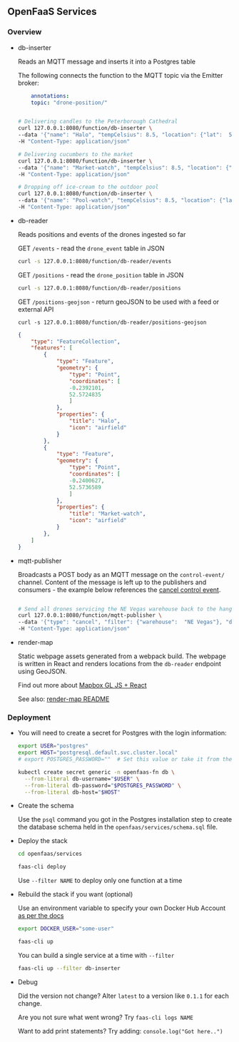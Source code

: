 ## OpenFaaS Services

### Overview

* db-inserter

    Reads an MQTT message and inserts it into a Postgres table

    The following connects the function to the MQTT topic via the Emitter broker:

    ```yaml
        annotations:
        topic: "drone-position/"
    ```

    ```sh

    # Delivering candles to the Peterborough Cathedral
    curl 127.0.0.1:8080/function/db-inserter \
    --data '{"name": "Halo", "tempCelsius": 8.5, "location": {"lat":  52.5724835, "lon": -0.2392101}, "destination": {"lat":  52.5724835, "lon": -0.2392101}, "batteryPercent": 80}' \
    -H "Content-Type: application/json"

    # Delivering cucumbers to the market
    curl 127.0.0.1:8080/function/db-inserter \
    --data '{"name": "Market-watch", "tempCelsius": 8.5, "location": {"lat":  52.5736589, "lon": -0.2400627}, "destination": {"lat":  52.5724835, "lon": -0.2392101}, "batteryPercent": 80}' \
    -H "Content-Type: application/json"

    # Dropping off ice-cream to the outdoor pool
    curl 127.0.0.1:8080/function/db-inserter \
    --data '{"name": "Pool-watch", "tempCelsius": 8.5, "location": {"lat":  52.5700276, "lon": -0.2384085}, "destination": {"lat":  52.5724835, "lon": -0.2392101}, "batteryPercent": 80}' \
    -H "Content-Type: application/json"
    ```

* db-reader

    Reads positions and events of the drones ingested so far

    GET `/events` - read the `drone_event` table in JSON

    ```sh
    curl -s 127.0.0.1:8080/function/db-reader/events
    ```

    GET `/positions` - read the `drone_position` table in JSON

    ```sh
    curl -s 127.0.0.1:8080/function/db-reader/positions
    ```

    GET `/positions-geojson` - return geoJSON to be used with a feed or external API

    ```
    curl -s 127.0.0.1:8080/function/db-reader/positions-geojson
    ```

    ```json
    {
        "type": "FeatureCollection",
        "features": [
            {
                "type": "Feature",
                "geometry": {
                    "type": "Point",
                    "coordinates": [
                    -0.2392101,
                    52.5724835
                    ]
                },
                "properties": {
                    "title": "Halo",
                    "icon": "airfield"
                }
            },
            {
                "type": "Feature",
                "geometry": {
                    "type": "Point",
                    "coordinates": [
                    -0.2400627,
                    52.5736589
                    ]
                },
                "properties": {
                    "title": "Market-watch",
                    "icon": "airfield"
                }
            },
        ]
    }
    ```

* mqtt-publisher

    Broadcasts a POST body as an MQTT message on the `control-event/` channel.  Content of the message is left up to the publishers and consumers - the example below references the [cancel control event](/test/client#event-type-cancel).
    
    ```sh

    # Send all drones servicing the NE Vegas warehouse back to the hangar 
    curl 127.0.0.1:8080/function/mqtt-publisher \
    --data '{"type": "cancel", "filter": {"warehouse":  "NE Vegas"}, "data": {}}' \
    -H "Content-Type: application/json"
    ```

* render-map

    Static webpage assets generated from a webpack build. The webpage is written in React and renders locations from the `db-reader` endpoint using GeoJSON.

    Find out more about [Mapbox GL JS + React](https://blog.mapbox.com/mapbox-gl-js-react-764da6cc074a)

    See also: [render-map README](render-map/)

### Deployment

* You will need to create a secret for Postgres with the login information:

    ```sh
    export USER="postgres"
    export HOST="postgresql.default.svc.cluster.local"
    # export POSTGRES_PASSWORD=""  # Set this value or take it from the earlier step

    kubectl create secret generic -n openfaas-fn db \
      --from-literal db-username="$USER" \
      --from-literal db-password="$POSTGRES_PASSWORD" \
      --from-literal db-host="$HOST"
    ```

* Create the schema

    Use the `psql` command you got in the Postgres installation step to create the database schema held in the `openfaas/services/schema.sql` file.

* Deploy the stack

    ```sh
    cd openfaas/services

    faas-cli deploy
    ```

    Use `--filter NAME` to deploy only one function at a time

* Rebuild the stack if you want (optional)

    Use an environment variable to specify your own Docker Hub Account [as per the docs](https://docs.openfaas.com/reference/yaml/#yaml-environment-variable-substitution)

    ```sh
    export DOCKER_USER="some-user"

    faas-cli up
    ```

    You can build a single service at a time with `--filter`

    ```sh
    faas-cli up --filter db-inserter
    ```

* Debug

    Did the version not change? Alter `latest` to a version like `0.1.1` for each change.

    Are you not sure what went wrong? Try `faas-cli logs NAME`

    Want to add print statements? Try adding: `console.log("Got here..")`

